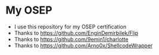 My OSEP
=======

- I use this repository for my OSEP certification
- Thanks to https://github.com/EnginDemirbilek/Flip
- Thanks to https://github.com/9emin1/charlotte
- Thanks to https://github.com/Arno0x/ShellcodeWrapper